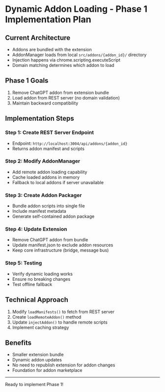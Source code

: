 # Dynamic Addon Loading - Phase 1 Implementation Plan

## Current Architecture
- Addons are bundled with the extension
- AddonManager loads from local `src/addons/{addon_id}/` directory
- Injection happens via chrome.scripting.executeScript
- Domain matching determines which addon to load

## Phase 1 Goals
1. Remove ChatGPT addon from extension bundle
2. Load addon from REST server (no domain validation)
3. Maintain backward compatibility

## Implementation Steps

### Step 1: Create REST Server Endpoint
- Endpoint: `http://localhost:3004/api/addons/{addon_id}`
- Returns addon manifest and scripts

### Step 2: Modify AddonManager
- Add remote addon loading capability
- Cache loaded addons in memory
- Fallback to local addons if server unavailable

### Step 3: Create Addon Packager
- Bundle addon scripts into single file
- Include manifest metadata
- Generate self-contained addon package

### Step 4: Update Extension
- Remove ChatGPT addon from bundle
- Update manifest.json to exclude addon resources
- Keep core infrastructure (bridge, message bus)

### Step 5: Testing
- Verify dynamic loading works
- Ensure no breaking changes
- Test offline fallback

## Technical Approach
1. Modify `loadManifests()` to fetch from REST server
2. Create `loadRemoteAddon()` method
3. Update `injectAddon()` to handle remote scripts
4. Implement caching strategy

## Benefits
- Smaller extension bundle
- Dynamic addon updates
- No need to republish extension for addon changes
- Foundation for addon marketplace

---

Ready to implement Phase 1!